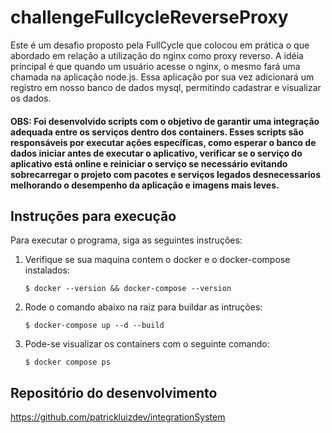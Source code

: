 # challengeFullcycleReverseProxy

Este é um desafio proposto pela FullCycle que colocou em prática o que abordado em relação a utilização do nginx como proxy reverso. A idéia principal é que quando um usuário acesse o nginx, o mesmo fará uma chamada na aplicação node.js. Essa aplicação por sua vez adicionará um registro em nosso banco de dados mysql, permitindo cadastrar e visualizar os dados.

#### OBS: Foi desenvolvido scripts com o objetivo de garantir uma integração adequada entre os serviços dentro dos containers. Esses scripts são responsáveis por executar ações específicas, como esperar o banco de dados iniciar antes de executar o aplicativo, verificar se o serviço do aplicativo está online e reiniciar o serviço se necessário evitando sobrecarregar o projeto com pacotes e serviços legados desnecessarios melhorando o desempenho da aplicação e imagens mais leves.

## Instruções para execução

Para executar o programa, siga as seguintes instruções:

1. Verifique se sua maquina contem o docker e o docker-compose instalados:

    ```
    $ docker --version && docker-compose --version
    ```

2. Rode o comando abaixo na raiz para buildar as intruções:

    ```
    $ docker-compose up --d --build
    ```
       
3. Pode-se visualizar os containers com o seguinte comando:

    ```
    $ docker compose ps
    ```

## Repositório do desenvolvimento
https://github.com/patrickluizdev/integrationSystem

